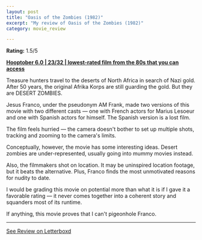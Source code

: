```yaml
---
layout: post
title: "Oasis of the Zombies (1982)"
excerpt: "My review of Oasis of the Zombies (1982)"
category: movie_review

---
```


**Rating:** 1.5/5

<b><a href="https://boxd.it/pPVYg/detail" title="Hooptober 6.0 | 23/32 | lowest-rated film from the 80s that you can access">Hooptober 6.0 | 23/32 | lowest-rated film from the 80s that you can access</a></b>

Treasure hunters travel to the deserts of North Africa in search of Nazi gold. After 50 years, the original Afrika Korps are still guarding the gold. But they are DESERT ZOMBIES.

Jesus Franco, under the pseudonym AM Frank, made two versions of this movie with two different casts — one with French actors for Marius Lesoeur and one with Spanish actors for himself. The Spanish version is a lost film.

The film feels hurried — the camera doesn't bother to set up multiple shots, tracking and zooming to the camera's limits.

Conceptually, however, the movie has some interesting ideas. Desert zombies are under-represented, usually going into mummy movies instead.

Also, the filmmakers shot on location. It may be uninspired location footage, but it beats the alternative. Plus, Franco finds the most unmotivated reasons for nudity to date.

I would be grading this movie on potential more than what it is if I gave it a favorable rating — it never comes together into a coherent story and squanders most of its runtime.

If anything, this movie proves that I can't pigeonhole Franco.

<hr>

[See Review on Letterboxd](https://boxd.it/67oQBn)
